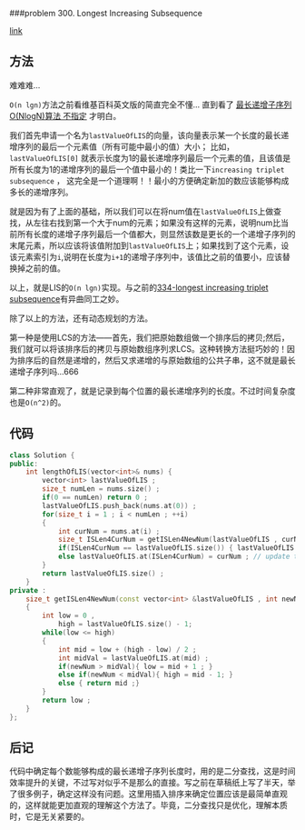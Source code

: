 ###problem 300. Longest Increasing Subsequence

[link](https://leetcode.com/problems/longest-increasing-subsequence/)

## 方法

难难难...

`O(n lgn)`方法之前看维基百科英文版的简直完全不懂... 直到看了 [最长递增子序列 O(NlogN)算法  不指定](https://www.felix021.com/blog/read.php?1587) 才明白。

我们首先申请一个名为`lastValueOfLIS`的向量，该向量表示某一个长度的最长递增序列的最后一个元素值（所有可能中最小的值）大小；
比如，`lastValueOfLIS[0]` 就表示长度为1的最长递增序列最后一个元素的值，且该值是所有长度为1的递增序列的最后一个值中最小的！类比一下`increasing triplet subsequence` ， 这完全是一个道理啊！！最小的方便确定新加的数应该能够构成多长的递增序列。

就是因为有了上面的基础，所以我们可以在将num值在`lastValueOfLIS`上做查找，从左往右找到第一个大于num的元素；如果没有这样的元素，说明num比当前所有长度的递增子序列最后一个值都大，则显然该数是更长的一个递增子序列的末尾元素，所以应该将该值附加到`lastValueOfLIS`上；如果找到了这个元素，设该元素索引为`i`,说明在长度为`i+1`的递增子序列中，该值比之前的值要小，应该替换掉之前的值。

以上，就是LIS的`O(n lgn)`实现。与之前的[334-longest increasing triplet subsequence](prob334increasingtriplesubsequence.md)有异曲同工之妙。

除了以上的方法，还有动态规划的方法。

第一种是使用LCS的方法——首先，我们把原始数组做一个排序后的拷贝;然后，我们就可以将该排序后的拷贝与原始数组序列求LCS。这种转换方法挺巧妙的！因为排序后的自然是递增的，然后又求递增的与原始数组的公共子串，这不就是最长递增子序列吗...666

第二种非常直观了，就是记录到每个位置的最长递增序列的长度。不过时间复杂度也是`O(n^2)`的。

## 代码

```C++
class Solution {
public:
    int lengthOfLIS(vector<int>& nums) {
        vector<int> lastValueOfLIS ;
        size_t numLen = nums.size() ; 
        if(0 == numLen) return 0 ;
        lastValueOfLIS.push_back(nums.at(0)) ;
        for(size_t i = 1 ; i < numLen ; ++i)
        {
            int curNum = nums.at(i) ;
            size_t ISLen4CurNum = getISLen4NewNum(lastValueOfLIS , curNum) ; 
            if(ISLen4CurNum == lastValueOfLIS.size()) { lastValueOfLIS.push_back(curNum) ; } // new longger IS
            else lastValueOfLIS.at(ISLen4CurNum) = curNum ; // update the last value of the IS with length ISLen4CurNum
        }
        return lastValueOfLIS.size() ;
    }
private :
    size_t getISLen4NewNum(const vector<int> &lastValueOfLIS , int newNum)
    {
        int low = 0 ,
            high = lastValueOfLIS.size() - 1;
        while(low <= high)
        {
            int mid = low + (high - low) / 2 ;
            int midVal = lastValueOfLIS.at(mid) ;
            if(newNum > midVal){ low = mid + 1 ; }
            else if(newNum < midVal){ high = mid - 1; }
            else { return mid ;}
        }
        return low ;
    }
};
```

## 后记

代码中确定每个数能够构成的最长递增子序列长度时，用的是二分查找，这是时间效率提升的关键，不过写对似乎不是那么的直接。写之前在草稿纸上写了半天，举了很多例子，确定这样没有问题。这里用插入排序来确定位置应该是最简单直观的，这样就能更加直观的理解这个方法了。毕竟，二分查找只是优化，理解本质时，它是无关紧要的。


